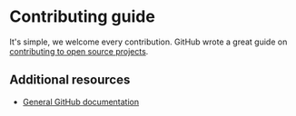 # Contributing guide

It's simple, we welcome every contribution. GitHub wrote a great guide on [contributing to open source projects](https://guides.github.com/activities/contributing-to-open-source/).

## Additional resources

* [General GitHub documentation](https://help.github.com/)
